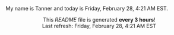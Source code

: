 My name is Tanner and today is Friday, February 28, 4:21 AM EST.

<p align="center">This <i>README</i> file is generated <b>every 3 hours</b>!</br>Last refresh: Friday, February 28, 4:21 AM EST<br /></p>
